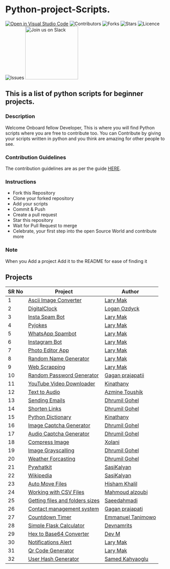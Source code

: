 # Python-project-Scripts.

[![Open in Visual Studio Code](https://open.vscode.dev/badges/open-in-vscode.svg)](https://open.vscode.dev/larymak/Python-project-Scripts)
![Contributors](https://img.shields.io/github/contributors/larymak/Python-project-Scripts?style=plastic)
![Forks](https://img.shields.io/github/forks/larymak/Python-project-Scripts)
![Stars](https://img.shields.io/github/stars/larymak/Python-project-Scripts)
![Licence](https://img.shields.io/github/license/larymak/Python-project-Scripts)
![Issues](https://img.shields.io/github/issues/larymak/Python-project-Scripts)
<a href="https://join.slack.com/t/ngc-goz8665/shared_invite/zt-r01kumfq-dQUT3c95BxEP_fnk4yJFfQ">
<img alt="Join us on Slack" src="https://raw.githubusercontent.com/netlify/netlify-cms/master/website/static/img/slack.png" width="165"/>
</a>

## This is a list of python scripts for beginner projects.

### Description

Welcome Onboard fellow Developer, This is where you will find Python scripts where you are free to contribute too.
You can Contribute by giving your scripts written in python and you think are amazing for other people to see.

### Contribution Guidelines

The contribution guidelines are as per the guide [HERE](https://github.com/larymak/Python-project-Scripts/blob/main/CONTRIBUTING.md).

### Instructions

- Fork this Repository
- Clone your forked repository
- Add your scripts
- Commit & Push
- Create a pull request
- Star this repository
- Wait for Pull Request to merge
- Celebrate, your first step into the open Source World and contribute more

### Note

When you Add a project Add it to the README for ease of finding it

## Projects

SR No   | Project | Author  
--- | --- | ---
1 | [Ascii Image Converter](https://github.com/larymak/Python-project-Scripts/tree/master/image-ascii) | [Lary Mak](https://github.com/larymak)
2 | [DigitalClock](https://github.com/larymak/Python-project-Scripts/tree/main/DigitalClock) | [Logan Ozdyck](https://github.com/ozdyck3)
3 | [Insta Spam Bot](https://github.com/larymak/Python-project-Scripts/tree/main/InstaSpamBot) | [Lary Mak](https://github.com/larymak)
4 | [Pyjokes](https://github.com/larymak/Python-project-Scripts/tree/master/pyjokes) | [Lary Mak](https://github.com/larymak)
5 | [WhatsApp Spambot](https://github.com/larymak/Python-project-Scripts/tree/master/whatsapp-spam) | [Lary Mak](https://github.com/larymak)
6 | [Instagram Bot](https://github.com/larymak/Python-project-Scripts/tree/main/InstagramBot) | [Lary Mak](https://github.com/larymak)
7 | [Photo Editor App](https://github.com/larymak/Python-project-Scripts/tree/master/photo%20editor)| [Lary Mak](https://github.com/larymak)
8 | [Random Name Generator](https://github.com/larymak/Python-project-Scripts/tree/main/RandomNameGen) | [Lary Mak](https://github.com/larymak)
9 | [Web Scrapping](https://github.com/larymak/Python-project-Scripts/tree/main/WebScraping) | [Lary Mak](https://github.com/larymak)
10 | [Random Password Generator](https://github.com/larymak/Python-project-Scripts/tree/main/RandomPassword) | [Gagan prajapatii](https://github.com/Gagan1111)
11 | [YouTube Video Downloader](https://github.com/larymak/Python-project-Scripts/tree/main/YoutubeDownloader) | [Kinathany](https://github.com/jkinathan)
12 | [Text to Audio](https://github.com/larymak/Python-project-Scripts/tree/main/texttoaudio) | [Azmine Toushik](https://github.com/azminewasi)
13 | [Sending Emails](https://github.com/larymak/Python-project-Scripts/tree/main/Sending-Emails) | [Dhrumil Gohel](https://github.com/Dhrumil-Zion)
14 | [Shorten Links](https://github.com/larymak/Python-project-Scripts/tree/main/ShortenLinks) | [Dhrumil Gohel](https://github.com/Dhrumil-Zion)
15 | [Python Dictionary](https://github.com/larymak/Python-project-Scripts/tree/main/PYDICTIONARY) | [Kinathany](https://github.com/jkinathan)
16 | [Image Captcha Generator](https://github.com/larymak/Python-project-Scripts/tree/main/Image%20Captcha%20Generator) | [Dhrumil Gohel](https://github.com/Dhrumil-Zion)
17 | [Audio Captcha Generator](https://github.com/larymak/Python-project-Scripts/tree/main/Audio%20Captcha%20Generator)| [Dhrumil Gohel](https://github.com/Dhrumil-Zion)
18 | [Compress Image](https://github.com/larymak/Python-project-Scripts/tree/main/Compress%20Image)| [Xolani](https://github.com/xolanigumbi)
19 | [Image Grayscalling](https://github.com/larymak/Python-project-Scripts/tree/main/Image%20Grayscalling)| [Dhrumil Gohel](https://github.com/Dhrumil-Zion)
20 | [Weather Forcasting](https://github.com/larymak/Python-project-Scripts/tree/main/Weather%20Forcasting) | [Dhrumil Gohel](https://github.com/Dhrumil-Zion)
21 | [Pywhatkit](https://github.com/larymak/Python-project-Scripts/tree/main/pywhatkit) | [SasiKalyan](https://github.com/KanakamSasikalyan)
22 | [Wikipedia](https://github.com/larymak/Python-project-Scripts/tree/main/wikipedia)| [SasiKalyan](https://github.com/KanakamSasikalyan)
23 | [Auto Move Files](https://github.com/larymak/Python-project-Scripts/tree/main/AutoMoveFiles) | [Hisham Khalil](https://github.com/HishamKhalil1990)
24 | [Working with CSV Files](https://github.com/larymak/Python-project-Scripts/tree/main/CSV_files)| [Mahmoud alzoubi](https://github.com/Mahmoud-alzoubi95)
25 | [Getting files and folders sizes](https://github.com/larymak/Python-project-Scripts/tree/main/Getting%20Files%20and%20Folders%20sizes) | [Saeedahmadi](https://github.com/Saeedahmadi7714)
26 | [Contact management system](https://github.com/larymak/Python-project-Scripts/tree/main/Contact-management) | [Gagan prajapati](https://github.com/Gagan1111)
27 | [Countdown Timer](https://github.com/larymak/Python-project-Scripts/tree/main/Countdown%20Timer) | [Emmanuel Tanimowo](https://github.com/Mannuel25)
28 | [Simple Flask Calculator](https://github.com/larymak/Python-project-Scripts/tree/main/FlaskSimpleCalculator) | [Devnamrits](https://github.com/devnamrits)
29 | [Hex to Base64 Converter](https://github.com/larymak/Python-project-Scripts/tree/main/Hex%20to%20Base64%20Converter) | [Dev M](https://github.com/devmgardner)
30 | [Notifications Alert](https://github.com/larymak/Python-project-Scripts/tree/main/Notification) | [Lary Mak](https://github.com/larymak)
31 | [Qr Code Generator](https://github.com/larymak/Python-project-Scripts/tree/main/QrCodeGen) | [Lary Mak](https://github.com/larymak)
32 | [User Hash Generator](https://github.com/larymak/Python-project-Scripts/tree/main/User%20Hash%20Generator) | [Samed Kahyaoglu](https://github.com/urtuba)